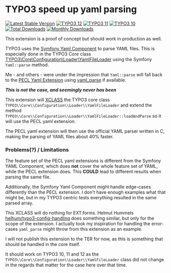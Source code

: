 # TYPO3 speed up yaml parsing

[![Latest Stable Version](https://poser.pugx.org/code711/speedupyaml/v/stable.svg)](https://extensions.typo3.org/code711/speedupyaml/)
[![TYPO3 12](https://img.shields.io/badge/TYPO3-12-orange.svg)](https://get.typo3.org/version/12)
[![TYPO3 11](https://img.shields.io/badge/TYPO3-11-orange.svg)](https://get.typo3.org/version/11)
[![TYPO3 10](https://img.shields.io/badge/TYPO3-10-orange.svg)](https://get.typo3.org/version/10)
[![Total Downloads](https://poser.pugx.org/code711/speedupyaml/d/total.svg)](https://packagist.org/packages/code711/speedupyaml)
[![Monthly Downloads](https://poser.pugx.org/code711/speedupyaml/d/monthly)](https://packagist.org/packages/code711/speedupyaml)

This extension is a proof of concept but should work in production as well.

TYPO3 uses the [Symfony Yaml Component](https://symfony.com/doc/current/components/yaml.html) to parse YAML files. This is especially done in the TYPO3 Core class [TYPO3\\Core\\Configuration\\Loader\\YamlFileLoader](https://github.com/TYPO3-CMS/core/blob/main/Classes/Configuration/Loader/YamlFileLoader.php) using the Symfony `Yaml::parse` method.

Me - and others - were under the impression that `Yaml::parse` will fall back to the [PECL Yaml Extension](https://pecl.php.net/package/yaml) using [yaml_parse](https://www.php.net/yaml_parse) if available. 

***This is not the case, and seemingly never has been***

This extension will [XCLASS](https://docs.typo3.org/m/typo3/reference-coreapi/main/en-us/ApiOverview/Xclasses/Index.html) the TYPO3 core class `TYPO3\\Core\\Configuration\\Loader\\YamlFileLoader` and extend the method `TYPO3\\Core\\Configuration\\Loader\\YamlFileLoader::loadAndParse` so it will use the PECL yaml extension. 

The PECL yaml extension will then use the official YAML parser written in C, making the parsing of YAML files about 40% faster.

### Problems(?) / Limitations

The feature set of the PECL yaml extensions is different from the Symfony YAML Component, which does **not** cover the whole feature set of YAML, while the PECL extension does. This **COULD** lead to different results when parsing the same file.

Additionally, the Symfony Yaml Component might handle edge-cases differently than the PECL extension. I don't have enough examples what that might be, but in my TYPO3 centric tests everything resulted in the same parsed array.

This XCLASS will do nothing for EXT:forms. Helmut Hummels [helhum/typo3-config-handling](https://github.com/helhum/typo3-config-handling) does something similar, but only for the scope of the extension. I actually took my inspiration for handling the error-cases `yaml_parse` might throw from this extension as an example.

I will not publish this extension to the TER for now, as this is something that should be handled in the core itself.

It should work on TYPO3 10, 11 and 12 as the `TYPO3\\Core\\Configuration\\Loader\\YamlFileLoader` class did not change in the regards that matter for the case here over that time.
